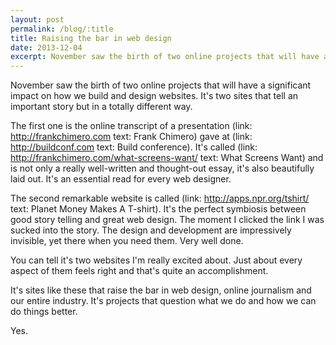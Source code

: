 ```yaml
---
layout: post
permalink: /blog/:title
title: Raising the bar in web design
date: 2013-12-04
excerpt: November saw the birth of two online projects that will have a significant impact on how we build and design websites. It's two sites that tell an important story but in a totally different way.
---
```

November saw the birth of two online projects that will have a significant impact on how we build and design websites. It's two sites that tell an important story but in a totally different way.

The first one is the online transcript of a presentation (link: http://frankchimero.com text: Frank Chimero) gave at (link: http://buildconf.com text: Build conference). It's called (link: http://frankchimero.com/what-screens-want/ text: What Screens Want) and is not only a really well-written and thought-out essay, it's also beautifully laid out. It's an essential read for every web designer.

The second remarkable website is called (link: http://apps.npr.org/tshirt/ text: Planet Money Makes A T-shirt). It's the perfect symbiosis between good story telling and great web design. The moment I clicked the link I was sucked into the story. The design and development are impressively invisible, yet there when you need them. Very well done.

You can tell it's two websites I'm really excited about. Just about every aspect of them feels right and that's quite an accomplishment.

It's sites like these that raise the bar in web design, online journalism and our entire industry. It's projects that question what we do and how we can do things better.

Yes.